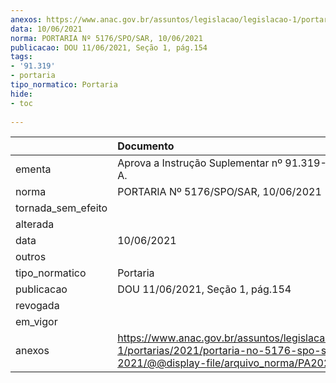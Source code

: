 ```yaml
---
anexos: https://www.anac.gov.br/assuntos/legislacao/legislacao-1/portarias/2021/portaria-no-5176-spo-sar-10-06-2021/@@display-file/arquivo_norma/PA2021-5176.pdf
data: 10/06/2021
norma: PORTARIA Nº 5176/SPO/SAR, 10/06/2021
publicacao: DOU 11/06/2021, Seção 1, pág.154
tags:
- '91.319'
- portaria
tipo_normatico: Portaria
hide: 
- toc 
 
---
```


|                    | Documento                                                                                                                                                |
|:-------------------|:---------------------------------------------------------------------------------------------------------------------------------------------------------|
| ementa             | Aprova a Instrução Suplementar nº 91.319-001, Revisão A.                                                                                                 |
| norma              | PORTARIA Nº 5176/SPO/SAR, 10/06/2021                                                                                                                     |
| tornada_sem_efeito |                                                                                                                                                          |
| alterada           |                                                                                                                                                          |
| data               | 10/06/2021                                                                                                                                               |
| outros             |                                                                                                                                                          |
| tipo_normatico     | Portaria                                                                                                                                                 |
| publicacao         | DOU 11/06/2021, Seção 1, pág.154                                                                                                                         |
| revogada           |                                                                                                                                                          |
| em_vigor           |                                                                                                                                                          |
| anexos             | https://www.anac.gov.br/assuntos/legislacao/legislacao-1/portarias/2021/portaria-no-5176-spo-sar-10-06-2021/@@display-file/arquivo_norma/PA2021-5176.pdf |